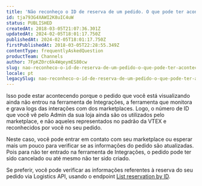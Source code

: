 ```yaml
---
title: 'Não reconheço o ID de reserva de um pedido. O que pode ter acontecido? '
id: tja793G4XAWI2K8uIC4uW
status: PUBLISHED
createdAt: 2018-03-05T21:07:36.301Z
updatedAt: 2024-02-05T18:01:17.750Z
publishedAt: 2024-02-05T18:01:17.750Z
firstPublishedAt: 2018-03-05T22:28:55.349Z
contentType: frequentlyAskedQuestion
productTeam: Channels
author: 7FpKZ0rc6k4WqeymES80cw
slug: nao-reconheco-o-id-de-reserva-de-um-pedido-o-que-pode-ter-acontecido
locale: pt
legacySlug: nao-reconheco-o-id-de-reserva-de-um-pedido-o-que-pode-ter-acontecido
---
```


Isso pode estar acontecendo porque o pedido que você está visualizando ainda não entrou na ferramenta de Integrações, a ferramenta que monitora e grava logs das interações com dos marketplaces. Logo, o número de ID que você vê pelo Admin da sua loja ainda são os utilizados pelo marketplace, e não aqueles representados no padrão da VTEX e reconhecidos por você no seu pedido.

Neste caso, você pode entrar em contato com seu marketplace ou esperar mais um pouco para verificar se as informações do pedido são atualizadas. Pois para não ter entrado na ferramenta de Integrações, o pedido pode ter sido cancelado ou até mesmo não ter sido criado.

Se preferir, você pode verificar as informações referentes à reserva do seu pedido via Logistics API, usando o endpoint [List reservation by ID](https://developers.vtex.com/docs/api-reference/logistics-api?endpoint=get-/api/logistics/pvt/inventory/reservations/-reservationId-).
